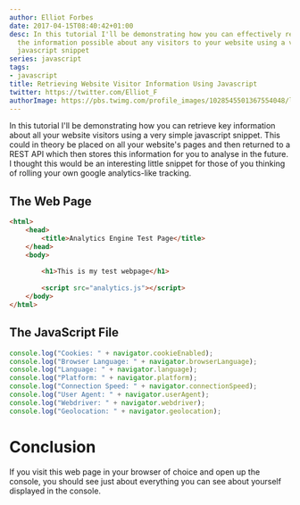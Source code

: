 ```yaml
---
author: Elliot Forbes
date: 2017-04-15T08:40:42+01:00
desc: In this tutorial I'll be demonstrating how you can effectively retrieve all
  the information possible about any visitors to your website using a very simple
  javascript snippet
series: javascript
tags:
- javascript
title: Retrieving Website Visitor Information Using Javascript
twitter: https://twitter.com/Elliot_F
authorImage: https://pbs.twimg.com/profile_images/1028545501367554048/lzr43cQv_400x400.jpg
---
```


<p>In this tutorial I'll be demonstrating how you can retrieve key information about all your website visitors using a very simple javascript snippet. This could in theory be placed on all your website's pages and then returned to a REST API which then stores this information for you to analyse in the future. I thought this would be an interesting little snippet for those of you thinking of rolling your own google analytics-like tracking.</p>

<h2>The Web Page</h2>

```html
<html>
    <head>
        <title>Analytics Engine Test Page</title>
    </head>
    <body>
        
        <h1>This is my test webpage</h1>
        
        <script src="analytics.js"></script>
    </body>
</html>
```

<h2>The JavaScript File</h2>

```js
console.log("Cookies: " + navigator.cookieEnabled);
console.log("Browser Language: " + navigator.browserLanguage);
console.log("Language: " + navigator.language);
console.log("Platform: " + navigator.platform);
console.log("Connection Speed: " + navigator.connectionSpeed);
console.log("User Agent: " + navigator.userAgent);
console.log("Webdriver: " + navigator.webdriver);
console.log("Geolocation: " + navigator.geolocation);
```

# Conclusion

If you visit this web page in your browser of choice and open up the console, you should see just about everything you can see about yourself displayed in the console.
